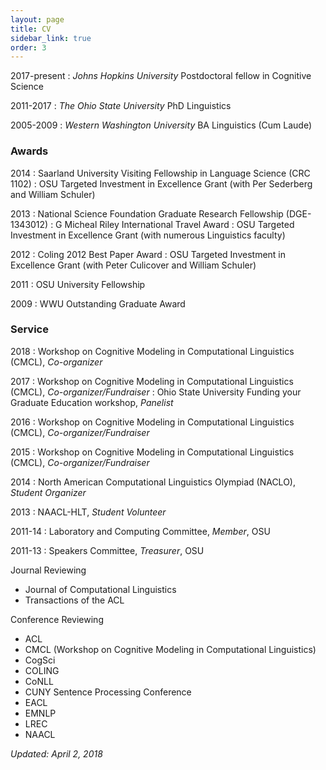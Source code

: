 ```yaml
---
layout: page
title: CV
sidebar_link: true
order: 3
---
```


<!--&lfloor; <a href="/assets/pdf/cv.pdf">pdf</a> &rfloor;-->


2017-present
: *Johns Hopkins University* Postdoctoral fellow in Cognitive Science

2011-2017
: *The Ohio State University* PhD Linguistics

2005-2009
: *Western Washington University* BA Linguistics (Cum Laude)

### Awards
2014
: Saarland University Visiting Fellowship in Language Science (CRC 1102)
: OSU Targeted Investment in Excellence Grant (with Per Sederberg and William Schuler)

2013
: National Science Foundation Graduate Research Fellowship (DGE-1343012)
: G Micheal Riley International Travel Award
: OSU Targeted Investment in Excellence Grant (with numerous Linguistics faculty)

2012
: Coling 2012 Best Paper Award
: OSU Targeted Investment in Excellence Grant (with Peter Culicover and William Schuler)

2011
: OSU University Fellowship

2009
: WWU Outstanding Graduate Award

### Service
2018
: Workshop on Cognitive Modeling in Computational Linguistics (CMCL), *Co-organizer*

2017
: Workshop on Cognitive Modeling in Computational Linguistics (CMCL), *Co-organizer/Fundraiser*
: Ohio State University Funding your Graduate Education workshop, *Panelist*

2016
: Workshop on Cognitive Modeling in Computational Linguistics (CMCL), *Co-organizer/Fundraiser*

2015
: Workshop on Cognitive Modeling in Computational Linguistics (CMCL), *Co-organizer/Fundraiser*

2014
: North American Computational Linguistics Olympiad (NACLO), *Student Organizer*

2013
: NAACL-HLT, *Student Volunteer*

2011-14
: Laboratory and Computing Committee, *Member*, OSU

2011-13
: Speakers Committee, *Treasurer*, OSU

Journal Reviewing
* Journal of Computational Linguistics
* Transactions of the ACL

Conference Reviewing
* ACL
* CMCL (Workshop on Cognitive Modeling in Computational Linguistics)
* CogSci
* COLING
* CoNLL
* CUNY Sentence Processing Conference
* EACL
* EMNLP
* LREC
* NAACL


*Updated: April 2, 2018*
